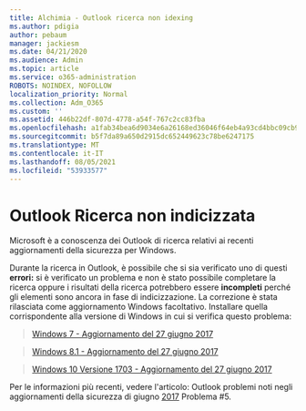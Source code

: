 ```yaml
---
title: Alchimia - Outlook ricerca non idexing
ms.author: pdigia
author: pebaum
manager: jackiesm
ms.date: 04/21/2020
ms.audience: Admin
ms.topic: article
ms.service: o365-administration
ROBOTS: NOINDEX, NOFOLLOW
localization_priority: Normal
ms.collection: Adm_O365
ms.custom: ''
ms.assetid: 446b22df-807d-4778-a54f-767c2cc83fba
ms.openlocfilehash: a1fab34bea6d9034e6a26168ed36046f64eb4a93cd4bbc09cb94a60c85f5585d
ms.sourcegitcommit: b5f7da89a650d2915dc652449623c78be6247175
ms.translationtype: MT
ms.contentlocale: it-IT
ms.lasthandoff: 08/05/2021
ms.locfileid: "53933577"
---
```

# <a name="outlook-search-not-indexing"></a>Outlook Ricerca non indicizzata

Microsoft è a conoscenza dei Outlook di ricerca relativi ai recenti aggiornamenti della sicurezza per Windows.
  
Durante la ricerca in Outlook, è possibile che si sia verificato uno di questi **errori:** si è verificato un problema e non è stato possibile completare la ricerca oppure i risultati della ricerca potrebbero essere **incompleti** perché gli elementi sono ancora in fase di indicizzazione. La correzione è stata rilasciata come aggiornamento Windows facoltativo. Installare quella corrispondente alla versione di Windows in cui si verifica questo problema: 
  
> [Windows 7 - Aggiornamento del 27 giugno 2017](https://support.microsoft.com/topic/june-27-2017-kb4022168-preview-of-monthly-rollup-b8e847d5-3b84-367e-4dcb-cc7a25f06d40)
    
> [Windows 8.1 - Aggiornamento del 27 giugno 2017](https://support.microsoft.com/topic/june-27-2017-kb4022720-preview-of-monthly-rollup-b98970bb-6f11-46c3-8681-a6b85d5d8eb4)
    
> [Windows 10 Versione 1703 - Aggiornamento del 27 giugno 2017](https://support.microsoft.com/topic/compatibility-update-for-upgrading-to-windows-10-version-1703-june-27-2017-32a45f84-19d8-2535-029c-d083b5f6765e)
    
Per le informazioni più recenti, vedere l'articolo: Outlook problemi noti negli aggiornamenti della sicurezza di giugno [2017](https://support.office.com/article/Outlook-known-issues-in-the-June-2017-security-updates-3F6DBFFD-8505-492D-B19F-B3B89369ED9B.aspx) Problema #5. 
  

